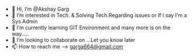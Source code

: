 - 👋 Hi, I’m @Akshay Garg
- 👀 I’m interested in Tech. & Solving Tech.Regarding issues or If I say I'm a Sys.Admin
- 🌱 I’m currently learning GIT Environment and many more is on the way.....
- 💞️ I’m looking to collaborate on ...Let you know later
- 📫 How to reach me --> garga664@gmail.com

<!---
SYSADMGARG/SYSADMGARG is a ✨ special ✨ repository because its `README.md` (this file) appears on your GitHub profile.
You can click the Preview link to take a look at your changes.
--->
